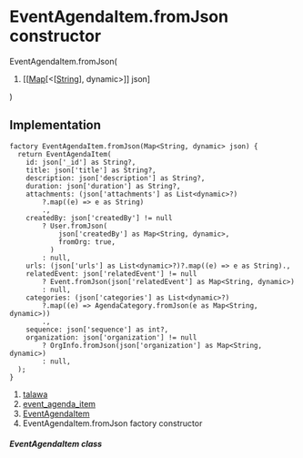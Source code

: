 
<div>

# EventAgendaItem.fromJson constructor

</div>


EventAgendaItem.fromJson(

1.  [[[Map](https://api.flutter.dev/flutter/dart-core/Map-class.html)[\<[[String](https://api.flutter.dev/flutter/dart-core/String-class.html)],
    dynamic\>]]
    json]

)



## Implementation

``` language-dart
factory EventAgendaItem.fromJson(Map<String, dynamic> json) {
  return EventAgendaItem(
    id: json['_id'] as String?,
    title: json['title'] as String?,
    description: json['description'] as String?,
    duration: json['duration'] as String?,
    attachments: (json['attachments'] as List<dynamic>?)
        ?.map((e) => e as String)
        .,
    createdBy: json['createdBy'] != null
        ? User.fromJson(
            json['createdBy'] as Map<String, dynamic>,
            fromOrg: true,
          )
        : null,
    urls: (json['urls'] as List<dynamic>?)?.map((e) => e as String).,
    relatedEvent: json['relatedEvent'] != null
        ? Event.fromJson(json['relatedEvent'] as Map<String, dynamic>)
        : null,
    categories: (json['categories'] as List<dynamic>?)
        ?.map((e) => AgendaCategory.fromJson(e as Map<String, dynamic>))
        .,
    sequence: json['sequence'] as int?,
    organization: json['organization'] != null
        ? OrgInfo.fromJson(json['organization'] as Map<String, dynamic>)
        : null,
  );
}
```







1.  [talawa](../../index.html)
2.  [event_agenda_item](../../models_events_event_agenda_item/)
3.  [EventAgendaItem](../../models_events_event_agenda_item/EventAgendaItem-class.html)
4.  EventAgendaItem.fromJson factory constructor

##### EventAgendaItem class







